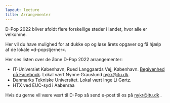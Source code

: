 ```yaml
---
layout: lecture
title: Arrangementer
---
```


D-Pop 2022 bliver afoldt flere forskellige steder i landet, hvor alle er velkomne.

Her vil du have mulighed for at dukke op og løse årets opgaver og få hjælp af de lokale »d-popstjerner«.

Her ses listen over de åbne D-Pop 2022 arrangementer: 
* IT-Universiet København, Rued Langgaards Vej, København. [Begivenhed på Facebook](https://fb.me/e/3qkBGhkJj). Lokal vært Nynne Grauslund nykr@itu.dk.
* Danmarks Tekniske Universitet. Lokal vært Inge Li Gørtz.
* HTX ved EUC-syd i Aabenraa 

Hvis du gerne vil være vært til D-Pop så send e-post til os på nykr@itu.dk .


